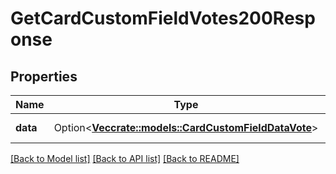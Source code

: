 # GetCardCustomFieldVotes200Response

## Properties

Name | Type | Description | Notes
------------ | ------------- | ------------- | -------------
**data** | Option<[**Vec<crate::models::CardCustomFieldDataVote>**](CardCustomFieldDataVote.md)> | A list of votes. | [optional]

[[Back to Model list]](../README.md#documentation-for-models) [[Back to API list]](../README.md#documentation-for-api-endpoints) [[Back to README]](../README.md)


